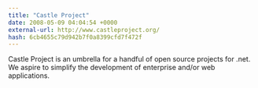 ```yaml
---
title: "Castle Project"
date: 2008-05-09 04:04:54 +0000
external-url: http://www.castleproject.org/
hash: 6cb4655c79d942b7f0a8399cfd7f472f
---
```


Castle Project is an umbrella for a handful of open source projects for .net. We aspire to simplify the development of enterprise and/or web applications.

